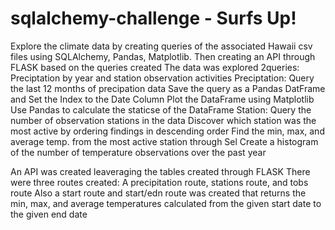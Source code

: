 # sqlalchemy-challenge - Surfs Up!

Explore the climate data by creating queries of the associated Hawaii csv files using SQLAlchemy, Pandas, Matplotlib. Then creating an API through FLASK based on the queries created
The data was explored 2queries: Preciptation by year and station observation activities 
Preciptation:
  Query the last 12 months of precipation data
  Save the query as a Pandas DatFrame and Set the Index to the Date Column
  Plot the DataFrame using Matplotlib
  Use Pandas to calculate the staticse of the DataFrame
Station:
  Query the number of observation stations in the data
  Discover which station was the most active by ordering findings in descending order
  Find the min, max, and average temp. from the most active station through Sel
  Create a histogram of the number of temperature observations over the past year

An API was created leaveraging the tables created through FLASK
There were three routes created: A precipitation route, stations route, and tobs route
Also a start route and start/edn route was created that returns the min, max, and average temperatures calculated from the given start date to the given end date
